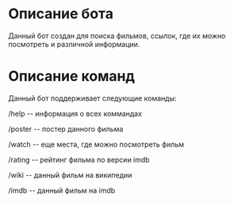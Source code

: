 # Описание бота

Данный бот создан для поиска фильмов, ссылок, где их можно посмотреть и различной информации.

# Описание команд

Данный бот поддерживает следующие команды:

/help -- информация о всех коммандах

/poster -- постер данного фильма

/watch -- еще места, где можно посмотреть фильм

/rating -- рейтинг фильма по версии imdb

/wiki -- данный фильм на википедии

/imdb -- данный фильм на imdb